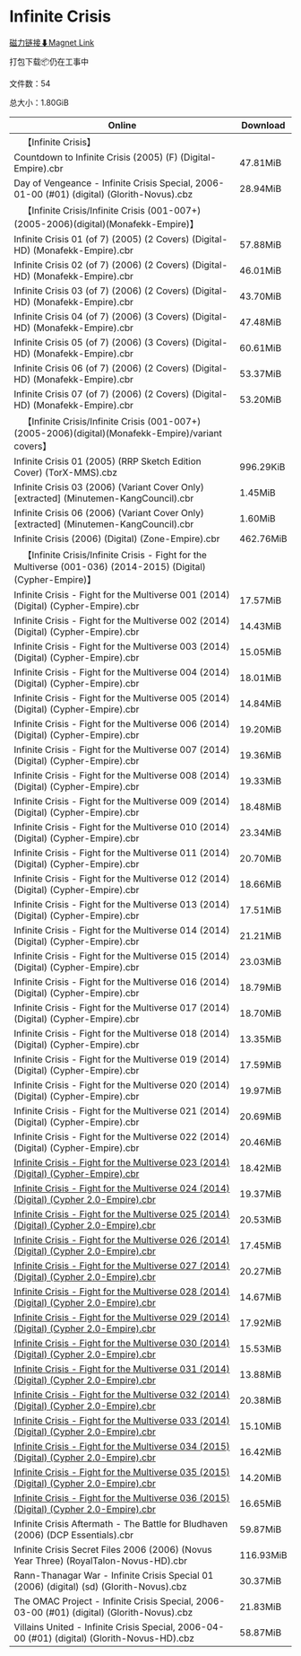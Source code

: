 # Infinite Crisis

[磁力链接⬇Magnet Link](magnet:?xt=urn:btih:5f250b0a4fc55101d782a15f8b7df1c6968a2162&dn=Infinite%20Crisis)

打包下载📦仍在工事中

文件数：54

总大小：1.80GiB

Online | Download
--- | ---
&emsp;【Infinite Crisis】 | 
Countdown to Infinite Crisis (2005) (F) (Digital-Empire).cbr | 47.81MiB
Day of Vengeance - Infinite Crisis Special, 2006-01-00 (#01) (digital) (Glorith-Novus).cbz | 28.94MiB
&emsp;【Infinite Crisis/Infinite Crisis (001-007+)(2005-2006)(digital)(Monafekk-Empire)】 | 
Infinite Crisis 01 (of 7) (2005) (2 Covers) (Digital-HD) (Monafekk-Empire).cbr | 57.88MiB
Infinite Crisis 02 (of 7) (2006) (2 Covers) (Digital-HD) (Monafekk-Empire).cbr | 46.01MiB
Infinite Crisis 03 (of 7) (2006) (2 Covers) (Digital-HD) (Monafekk-Empire).cbr | 43.70MiB
Infinite Crisis 04 (of 7) (2006) (3 Covers) (Digital-HD) (Monafekk-Empire).cbr | 47.48MiB
Infinite Crisis 05 (of 7) (2006) (3 Covers) (Digital-HD) (Monafekk-Empire).cbr | 60.61MiB
Infinite Crisis 06 (of 7) (2006) (2 Covers) (Digital-HD) (Monafekk-Empire).cbr | 53.37MiB
Infinite Crisis 07 (of 7) (2006) (2 Covers) (Digital-HD) (Monafekk-Empire).cbr | 53.20MiB
&emsp;【Infinite Crisis/Infinite Crisis (001-007+)(2005-2006)(digital)(Monafekk-Empire)/variant covers】 | 
Infinite Crisis 01 (2005) (RRP Sketch Edition Cover) (TorX-MMS).cbz | 996.29KiB
Infinite Crisis 03 (2006) (Variant Cover Only) \[extracted\] (Minutemen-KangCouncil).cbr | 1.45MiB
Infinite Crisis 06 (2006) (Variant Cover Only) \[extracted\] (Minutemen-KangCouncil).cbr | 1.60MiB
Infinite Crisis (2006) (Digital) (Zone-Empire).cbr | 462.76MiB
&emsp;【Infinite Crisis/Infinite Crisis - Fight for the Multiverse (001-036) (2014-2015) (Digital) (Cypher-Empire)】 | 
Infinite Crisis - Fight for the Multiverse 001 (2014) (Digital) (Cypher-Empire).cbr | 17.57MiB
Infinite Crisis - Fight for the Multiverse 002 (2014) (Digital) (Cypher-Empire).cbr | 14.43MiB
Infinite Crisis - Fight for the Multiverse 003 (2014) (Digital) (Cypher-Empire).cbr | 15.05MiB
Infinite Crisis - Fight for the Multiverse 004 (2014) (Digital) (Cypher-Empire).cbr | 18.01MiB
Infinite Crisis - Fight for the Multiverse 005 (2014) (Digital) (Cypher-Empire).cbr | 14.84MiB
Infinite Crisis - Fight for the Multiverse 006 (2014) (Digital) (Cypher-Empire).cbr | 19.20MiB
Infinite Crisis - Fight for the Multiverse 007 (2014) (Digital) (Cypher-Empire).cbr | 19.36MiB
Infinite Crisis - Fight for the Multiverse 008 (2014) (Digital) (Cypher-Empire).cbr | 19.33MiB
Infinite Crisis - Fight for the Multiverse 009 (2014) (Digital) (Cypher-Empire).cbr | 18.48MiB
Infinite Crisis - Fight for the Multiverse 010 (2014) (Digital) (Cypher-Empire).cbr | 23.34MiB
Infinite Crisis - Fight for the Multiverse 011 (2014) (Digital) (Cypher-Empire).cbr | 20.70MiB
Infinite Crisis - Fight for the Multiverse 012 (2014) (Digital) (Cypher-Empire).cbr | 18.66MiB
Infinite Crisis - Fight for the Multiverse 013 (2014) (Digital) (Cypher-Empire).cbr | 17.51MiB
Infinite Crisis - Fight for the Multiverse 014 (2014) (Digital) (Cypher-Empire).cbr | 21.21MiB
Infinite Crisis - Fight for the Multiverse 015 (2014) (Digital) (Cypher-Empire).cbr | 23.03MiB
Infinite Crisis - Fight for the Multiverse 016 (2014) (Digital) (Cypher-Empire).cbr | 18.79MiB
Infinite Crisis - Fight for the Multiverse 017 (2014) (Digital) (Cypher-Empire).cbr | 18.70MiB
Infinite Crisis - Fight for the Multiverse 018 (2014) (Digital) (Cypher-Empire).cbr | 13.35MiB
Infinite Crisis - Fight for the Multiverse 019 (2014) (Digital) (Cypher-Empire).cbr | 17.59MiB
Infinite Crisis - Fight for the Multiverse 020 (2014) (Digital) (Cypher-Empire).cbr | 19.97MiB
Infinite Crisis - Fight for the Multiverse 021 (2014) (Digital) (Cypher-Empire).cbr | 20.69MiB
Infinite Crisis - Fight for the Multiverse 022 (2014) (Digital) (Cypher-Empire).cbr | 20.46MiB
[Infinite Crisis - Fight for the Multiverse 023 (2014) (Digital) (Cypher-Empire).cbr](https://github.com/alicewish/markdown/blob/master/comic/Infinite-Crisis-Fight-for-Multiverse-023-2014-Digital-Cypher-Empire-cbr.md) | 18.42MiB
[Infinite Crisis - Fight for the Multiverse 024 (2014) (Digital) (Cypher 2.0-Empire).cbr](https://github.com/alicewish/markdown/blob/master/comic/Infinite-Crisis-Fight-for-Multiverse-024-2014-Digital-Cypher-2-0-Empire-cbr.md) | 19.37MiB
[Infinite Crisis - Fight for the Multiverse 025 (2014) (Digital) (Cypher 2.0-Empire).cbr](https://github.com/alicewish/markdown/blob/master/comic/Infinite-Crisis-Fight-for-Multiverse-025-2014-Digital-Cypher-2-0-Empire-cbr.md) | 20.53MiB
[Infinite Crisis - Fight for the Multiverse 026 (2014) (Digital) (Cypher 2.0-Empire).cbr](https://github.com/alicewish/markdown/blob/master/comic/Infinite-Crisis-Fight-for-Multiverse-026-2014-Digital-Cypher-2-0-Empire-cbr.md) | 17.45MiB
[Infinite Crisis - Fight for the Multiverse 027 (2014) (Digital) (Cypher 2.0-Empire).cbr](https://github.com/alicewish/markdown/blob/master/comic/Infinite-Crisis-Fight-for-Multiverse-027-2014-Digital-Cypher-2-0-Empire-cbr.md) | 20.27MiB
[Infinite Crisis - Fight for the Multiverse 028 (2014) (Digital) (Cypher 2.0-Empire).cbr](https://github.com/alicewish/markdown/blob/master/comic/Infinite-Crisis-Fight-for-Multiverse-028-2014-Digital-Cypher-2-0-Empire-cbr.md) | 14.67MiB
[Infinite Crisis - Fight for the Multiverse 029 (2014) (Digital) (Cypher 2.0-Empire).cbr](https://github.com/alicewish/markdown/blob/master/comic/Infinite-Crisis-Fight-for-Multiverse-029-2014-Digital-Cypher-2-0-Empire-cbr.md) | 17.92MiB
[Infinite Crisis - Fight for the Multiverse 030 (2014) (Digital) (Cypher 2.0-Empire).cbr](https://github.com/alicewish/markdown/blob/master/comic/Infinite-Crisis-Fight-for-Multiverse-030-2014-Digital-Cypher-2-0-Empire-cbr.md) | 15.53MiB
[Infinite Crisis - Fight for the Multiverse 031 (2014) (Digital) (Cypher 2.0-Empire).cbr](https://github.com/alicewish/markdown/blob/master/comic/Infinite-Crisis-Fight-for-Multiverse-031-2014-Digital-Cypher-2-0-Empire-cbr.md) | 13.88MiB
[Infinite Crisis - Fight for the Multiverse 032 (2014) (Digital) (Cypher 2.0-Empire).cbr](https://github.com/alicewish/markdown/blob/master/comic/Infinite-Crisis-Fight-for-Multiverse-032-2014-Digital-Cypher-2-0-Empire-cbr.md) | 20.38MiB
[Infinite Crisis - Fight for the Multiverse 033 (2014) (Digital) (Cypher 2.0-Empire).cbr](https://github.com/alicewish/markdown/blob/master/comic/Infinite-Crisis-Fight-for-Multiverse-033-2014-Digital-Cypher-2-0-Empire-cbr.md) | 15.10MiB
[Infinite Crisis - Fight for the Multiverse 034 (2015) (Digital) (Cypher 2.0-Empire).cbr](https://github.com/alicewish/markdown/blob/master/comic/Infinite-Crisis-Fight-for-Multiverse-034-2015-Digital-Cypher-2-0-Empire-cbr.md) | 16.42MiB
[Infinite Crisis - Fight for the Multiverse 035 (2015) (Digital) (Cypher 2.0-Empire).cbr](https://github.com/alicewish/markdown/blob/master/comic/Infinite-Crisis-Fight-for-Multiverse-035-2015-Digital-Cypher-2-0-Empire-cbr.md) | 14.20MiB
[Infinite Crisis - Fight for the Multiverse 036 (2015) (Digital) (Cypher 2.0-Empire).cbr](https://github.com/alicewish/markdown/blob/master/comic/Infinite-Crisis-Fight-for-Multiverse-036-2015-Digital-Cypher-2-0-Empire-cbr.md) | 16.65MiB
Infinite Crisis Aftermath - The Battle for Bludhaven (2006) (DCP Essentials).cbr | 59.87MiB
Infinite Crisis Secret Files 2006 (2006) (Novus Year Three) (RoyalTalon-Novus-HD).cbr | 116.93MiB
Rann-Thanagar War - Infinite Crisis Special 01 (2006) (digital) (sd) (Glorith-Novus).cbz | 30.37MiB
The OMAC Project - Infinite Crisis Special, 2006-03-00 (#01) (digital) (Glorith-Novus).cbz | 21.83MiB
Villains United - Infinite Crisis Special, 2006-04-00 (#01) (digital) (Glorith-Novus-HD).cbz | 58.87MiB